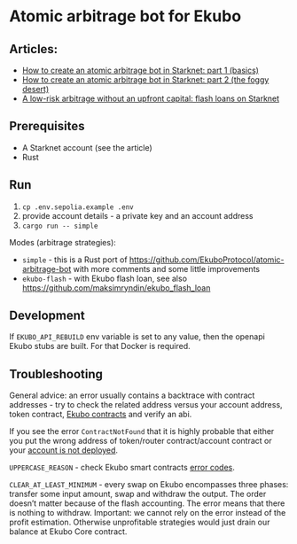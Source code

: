 # Atomic arbitrage bot for Ekubo

## Articles:
* [How to create an atomic arbitrage bot in Starknet: part 1 (basics)](https://medium.com/@maksim.ryndin/how-to-create-an-atomic-arbitrage-bot-in-starknet-part-1-basics-418333ed9cd3)
* [How to create an atomic arbitrage bot in Starknet: part 2 (the foggy desert)](https://medium.com/@maksim.ryndin/how-to-create-an-atomic-arbitrage-bot-in-starknet-part-2-the-foggy-desert-d3f28fad69c7)
* [A low-risk arbitrage without an upfront capital: flash loans on Starknet](https://medium.com/@maksim.ryndin/a-low-risk-arbitrage-without-an-upfront-capital-flash-loans-on-starknet-c606fd077059)

## Prerequisites
* A Starknet account (see the article)
* Rust

## Run

1. `cp .env.sepolia.example .env`
2. provide account details - a private key and an account address
3. `cargo run -- simple`

Modes (arbitrage strategies):
* `simple` - this is a Rust port of https://github.com/EkuboProtocol/atomic-arbitrage-bot with more comments and some little improvements
* `ekubo-flash` - with Ekubo flash loan, see also https://github.com/maksimryndin/ekubo_flash_loan

## Development

If `EKUBO_API_REBUILD` env variable is set to any value, then the openapi Ekubo stubs are built. For that Docker is required.

## Troubleshooting

General advice: an error usually contains a backtrace with contract addresses - try to check the related address versus your account address, token contract, [Ekubo contracts](https://docs.ekubo.org/integration-guides/reference/contract-addresses) and verify an abi.

If you see the error `ContractNotFound` that it is highly probable that either you put the wrong address of token/router contract/account contract or your [account is not deployed](https://medium.com/@maksim.ryndin/how-to-create-an-atomic-arbitrage-bot-in-starknet-part-1-basics-418333ed9cd3).

`UPPERCASE_REASON` - check Ekubo smart contracts [error codes](https://docs.ekubo.org/integration-guides/reference/error-codes).

`CLEAR_AT_LEAST_MINIMUM` - every swap on Ekubo encompasses three phases: transfer some input amount, swap and withdraw the output. The order doesn’t matter because of the flash accounting. The error means that there is nothing to withdraw. Important: we cannot rely on the error instead of the profit estimation. Otherwise unprofitable strategies would just drain our balance at Ekubo Core contract.